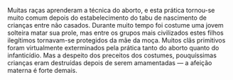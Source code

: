 ﻿Muitas raças aprenderam a técnica do aborto, e esta prática tornou-se muito comum depois do estabelecimento do tabu de nascimento de crianças entre não casados. Durante muito tempo foi costume uma jovem solteira matar sua prole, mas entre os grupos mais civilizados estes filhos ilegítimos tornavam-se protegidos da mãe da moça. Muitos clãs primitivos foram virtualmente exterminados pela prática tanto do aborto quanto do infanticídio. Mas a despeito dos preceitos dos costumes, pouquíssimas crianças eram destruídas depois de serem amamentadas — a afeição materna é forte demais.